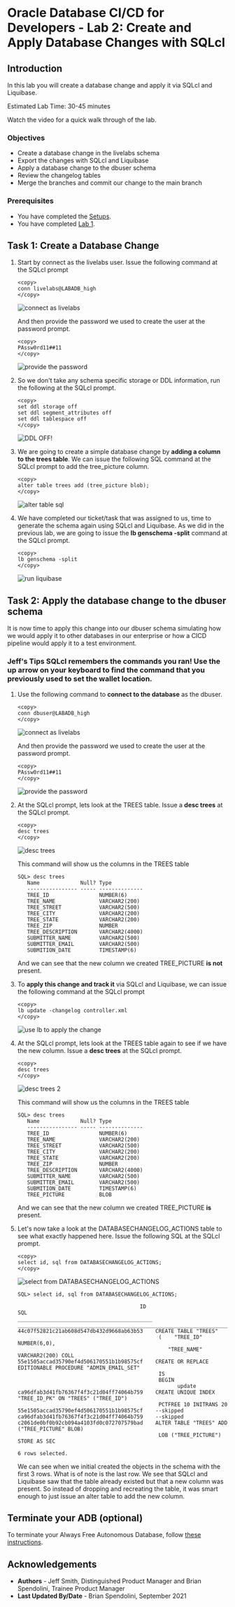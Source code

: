 
# Oracle Database CI/CD for Developers - Lab 2: Create and Apply Database Changes with SQLcl

## Introduction

In this lab you will create a database change and apply it via SQLcl and Liquibase.

Estimated Lab Time: 30-45 minutes

Watch the video for a quick walk through of the lab.

[](youtube:NTuBdG4z3z0)


### Objectives

- Create a database change in the livelabs schema
- Export the changes with SQLcl and Liquibase
- Apply a database change to the dbuser schema
- Review the changelog tables
- Merge the branches and commit our change to the main branch

### Prerequisites

- You have completed the [Setups](../setups/setups.md).
- You have completed [Lab 1](../sqlcl/sqlcl.md).

## Task 1: Create a Database Change

1. Start by connect as the livelabs user. Issue the following command at the SQLcl prompt

   ````
   <copy>
   conn livelabs@LABADB_high
   </copy>
   ```` 
   ![connect as livelabs](./images/branch-4.png)

   And then provide the password we used to create the user at the password prompt.

   ````
   <copy>
   PAssw0rd11##11
   </copy>
   ```` 
   ![provide the password](./images/branch-5.png)

2. So we don't take any schema specific storage or DDL information, run the following at the SQLcl prompt.

   ````
   <copy>
   set ddl storage off
   set ddl segment_attributes off
   set ddl tablespace off
   </copy>
   ```` 
   ![DDL OFF!](./images/ddloff-1.png)

3. We are going to create a simple database change by **adding a column to the trees table**. We can issue the following SQL command at the SQLcl prompt to add the tree_picture column.

   ````
   <copy>
   alter table trees add (tree_picture blob);
   </copy>
   ```` 

   ![alter table sql](./images/branch-6.png)

4. We have completed our ticket/task that was assigned to us, time to generate the schema again using SQLcl and Liquibase. As we did in the previous lab, we are going to issue the **lb genschema -split** command at the SQLcl prompt.

   ````
   <copy>
   lb genschema -split
   </copy>
   ```` 
   ![run liquibase](./images/branch-7.png)


## Task 2: Apply the database change to the dbuser schema

It is now time to apply this change into our dbuser schema simulating how we would apply it to other databases in our enterprise or how a CICD pipeline would apply it to a test environment.

### **Jeff's Tips** SQLcl remembers the commands you ran! Use the up arrow on your keyboard to find the command that you previously used to set the wallet location.

1. Use the following command to **connect to the database** as the dbuser.

   ````
   <copy>
   conn dbuser@LABADB_high
   </copy>
   ```` 
   ![connect as livelabs](./images/change-5.png)

   And then provide the password we used to create the user at the password prompt.

   ````
   <copy>
   PAssw0rd11##11
   </copy>
   ```` 
   ![provide the password](./images/change-6.png)

2. At the SQLcl prompt, lets look at the TREES table. Issue a **desc trees** at the SQLcl prompt.
   ````
   <copy>
   desc trees
   </copy>
   ```` 
   ![desc trees](./images/change-7.png)

   This command will show us the columns in the TREES table
   ```   
   SQL> desc trees
      Name             Null? Type           
      ---------------- ----- -------------- 
      TREE_ID                NUMBER(6)      
      TREE_NAME              VARCHAR2(200)  
      TREE_STREET            VARCHAR2(500)  
      TREE_CITY              VARCHAR2(200)  
      TREE_STATE             VARCHAR2(200)  
      TREE_ZIP               NUMBER         
      TREE_DESCRIPTION       VARCHAR2(4000) 
      SUBMITTER_NAME         VARCHAR2(500)  
      SUBMITTER_EMAIL        VARCHAR2(500)  
      SUBMITION_DATE         TIMESTAMP(6) 
   ```
   And we can see that the new column we created TREE_PICTURE **is not** present.

3. To **apply this change and track it** via SQLcl and Liquibase, we can issue the following command at the SQLcl prompt
   ````
   <copy>
   lb update -changelog controller.xml
   </copy>
   ```` 

   ![use lb to apply the change](./images/change-8.png)

4. At the SQLcl prompt, lets look at the TREES table again to see if we have the new column. Issue a **desc trees** at the SQLcl prompt.
   ````
   <copy>
   desc trees
   </copy>
   ```` 

   ![desc trees 2](./images/change-9.png)

   This command will show us the columns in the TREES table
   ```   
   SQL> desc trees
      Name             Null? Type           
      ---------------- ----- -------------- 
      TREE_ID                NUMBER(6)      
      TREE_NAME              VARCHAR2(200)  
      TREE_STREET            VARCHAR2(500)  
      TREE_CITY              VARCHAR2(200)  
      TREE_STATE             VARCHAR2(200)  
      TREE_ZIP               NUMBER         
      TREE_DESCRIPTION       VARCHAR2(4000) 
      SUBMITTER_NAME         VARCHAR2(500)  
      SUBMITTER_EMAIL        VARCHAR2(500)  
      SUBMITION_DATE         TIMESTAMP(6)
      TREE_PICTURE           BLOB
   ```
   And we can see that the new column we created TREE_PICTURE **is** present.

5. Let's now take a look at the DATABASECHANGELOG_ACTIONS table to see what exactly happened here. Issue the following SQL at the SQLcl prompt.

   ````
   <copy>
   select id, sql from DATABASECHANGELOG_ACTIONS;
   </copy>
   ````

   ![select from DATABASECHANGELOG_ACTIONS ](./images/change-10.png)

   ```  
   SQL> select id, sql from DATABASECHANGELOG_ACTIONS;

                                          ID                                                                                 SQL 
   ___________________________________________ ___________________________________________________________________________________ 
   44c07f52821c21ab608d547db432d9668ab63b53    CREATE TABLE "TREES"
                                                (    "TREE_ID" NUMBER(6,0),
                                                   "TREE_NAME" VARCHAR2(200) COLL    
   55e1505accad35790ef4d506170551b1b98575cf    CREATE OR REPLACE EDITIONABLE PROCEDURE "ADMIN_EMAIL_SET" 
                                                IS
                                                BEGIN
                                                      update    
   ca96dfab3d41fb76367f4f3c21d04ff74064b759    CREATE UNIQUE INDEX "TREE_ID_PK" ON "TREES" ("TREE_ID")
                                                PCTFREE 10 INITRANS 20    
   55e1505accad35790ef4d506170551b1b98575cf    --skipped                                                                           
   ca96dfab3d41fb76367f4f3c21d04ff74064b759    --skipped                                                                           
   c2061de0bf0b92cb094a4103fd0c072707579bad    ALTER TABLE "TREES" ADD ("TREE_PICTURE" BLOB)
                                                LOB ("TREE_PICTURE") STORE AS SEC    

   6 rows selected. 
   ```  

   We can see when we initial created the objects in the schema with the first 3 rows. What is of note is the last row. We see that SQLcl and Liquibase saw that the table already existed but that a new column was present. So instead of dropping and recreating the table, it was smart enough to just issue an alter table to add the new column.

## Terminate your ADB (optional)

To terminate your Always Free Autonomous Database, follow [these instructions](https://raw.githubusercontent.com/oracle/learning-library/master/common/labs/terminate-adb/terminate-adb.md).



## Acknowledgements

- **Authors** - Jeff Smith, Distinguished Product Manager and Brian Spendolini, Trainee Product Manager
- **Last Updated By/Date** - Brian Spendolini, September 2021